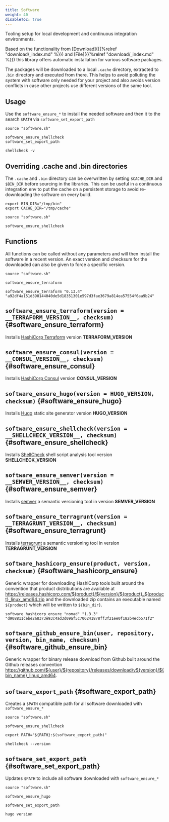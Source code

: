 ```yaml
---
title: Software
weight: 40
disableToc: true
---
```


Tooling setup for local development and continuous integration environments.

Based on the functionality from [Download]({{%relref "download/_index.md" %}}) and [File]({{%relref "download/_index.md" %}}) this library offers automatic installation for various software packages.

The packages will be downloaded to a local `.cache` directory, extracted to `.bin` directory and executed from there. This helps to avoid polluting the system with software only needed for your project and also avoids version conflicts in case other projects use different versions of the same tool.

## Usage

Use the `software_ensure_*` to install the needed software and then it to the search `$PATH` via `software_set_export_path`

```shell
source "software.sh"

software_ensure_shellcheck
software_set_export_path

shellcheck -v
```

## Overriding .cache and .bin directories

The `.cache` and `.bin` directory can be overwritten by setting `$CACHE_DIR` and `$BIN_DIR` before sourcing in the libraries. This can be useful in a continuous integration env to put the cache on a persistent storage to avoid re-downloading the software on every build.

```shell
export BIN_DIR="/tmp/bin"
export CACHE_DIR="/tmp/cache"

source "software.sh"

software_ensure_shellcheck
```

## Functions

All functions can be called without any parameters and will then install the software in a recent version. An exact version and checksum for the downloaded can also be given to force a specific version.

```shell
source "software.sh"

software_ensure_terraform

software_ensure_terraform "0.13.4" "a92df4a151d390144040de5d18351301e597d3fae3679a814ea57554f6aa9b24"
```

## `software_ensure_terraform(version = __TERRAFORM_VERSION__, checksum)` {#software_ensure_terraform}
Installs [HashiCorp Terraform](https://www.terraform.io/) version __TERRAFORM_VERSION__

## `software_ensure_consul(version = __CONSUL_VERSION__, checksum)` {#software_ensure_consul}
Installs [HashiCorp Consul](https://www.consul.io/) version __CONSUL_VERSION__

## `software_ensure_hugo(version = HUGO_VERSION, checksum)` {#software_ensure_hugo}
Installs [Hugo](https://gohugo.io/) static site generator version __HUGO_VERSION__

## `software_ensure_shellcheck(version = __SHELLCHECK_VERSION__, checksum)` {#software_ensure_shellcheck}
Installs [ShellCheck](https://www.shellcheck.net/) shell script analysis tool version __SHELLCHECK_VERSION__

## `software_ensure_semver(version = __SEMVER_VERSION__, checksum)`  {#software_ensure_semver}
Installs [semver](https://github.com/maykonlf/semver-cli) a semantic versioning tool in version __SEMVER_VERSION__

## `software_ensure_terragrunt(version = __TERRAGRUNT_VERSION__, checksum)`  {#software_ensure_terragrunt}
Installs [terragrunt](https://terragrunt.gruntwork.io/) a semantic versioning tool in version __TERRAGRUNT_VERSION__


## `software_hashicorp_ensure(product, version, checksum)` {#software_hashicorp_ensure}
Generic wrapper for downloading HashiCorp tools built around the convention that product distributions are available at https://releases.hashicorp.com/${product}/${version}/${product}_${product}_linux_amd64.zip and the downloaded
zip contains an executable named `${product}` which will be written to `${bin_dir}`.

```shell
software_hashicorp_ensure "nomad" "1.3.3" "d908811cebe2a8373e93c4ad3d09af5c706241878ff3f21ee0f182b4ecb571f2"
```

## `software_github_ensure_bin(user, repository, version, bin_name, checksum)` {#software_github_ensure_bin}

Generic wrapper for binary release download from Github built around the Github releases convention https://github.com/${user}/${repository}/releases/download/v${version}/${bin_name}_linux_amd64.


## `software_export_path` {#software_export_path}
Creates a `$PATH` compatible path for all software downloaded with `software_ensure_*`

```shell
source "software.sh"

software_ensure_shellcheck

export PATH="${PATH}:$(software_export_path)"

shellcheck --version
```

## `software_set_export_path` {#software_set_export_path}
Updates `$PATH` to include all software downloaded with `software_ensure_*`

```shell
source "software.sh"

software_ensure_hugo

software_set_export_path

hugo version
```
